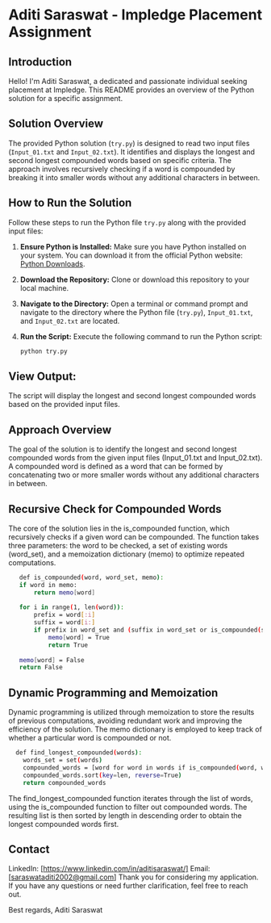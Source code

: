 # Aditi Saraswat - Impledge Placement Assignment

## Introduction

Hello! I'm Aditi Saraswat, a dedicated and passionate individual seeking placement at Impledge. This README provides an overview of the Python solution for a specific assignment. 

## Solution Overview

The provided Python solution (`try.py`) is designed to read two input files (`Input_01.txt` and `Input_02.txt`). It identifies and displays the longest and second longest compounded words based on specific criteria. The approach involves recursively checking if a word is compounded by breaking it into smaller words without any additional characters in between.

## How to Run the Solution

Follow these steps to run the Python file `try.py` along with the provided input files:

1. **Ensure Python is Installed:**
   Make sure you have Python installed on your system. You can download it from the official Python website: [Python Downloads](https://www.python.org/downloads/).

2. **Download the Repository:**
   Clone or download this repository to your local machine.

3. **Navigate to the Directory:**
   Open a terminal or command prompt and navigate to the directory where the Python file (`try.py`), `Input_01.txt`, and `Input_02.txt` are located.

4. **Run the Script:**
   Execute the following command to run the Python script:

   ```bash
   python try.py

   
## View Output:
The script will display the longest and second longest compounded words based on the provided input files.

## Approach Overview
The goal of the solution is to identify the longest and second longest compounded words from the given input files (Input_01.txt and Input_02.txt). A compounded word is defined as a word that can be formed by concatenating two or more smaller words without any additional characters in between.

## Recursive Check for Compounded Words
The core of the solution lies in the is_compounded function, which recursively checks if a given word can be compounded. The function takes three parameters: the word to be checked, a set of existing words (word_set), and a memoization dictionary (memo) to optimize repeated computations.

 ```bash
    def is_compounded(word, word_set, memo):
    if word in memo:
        return memo[word]
    
    for i in range(1, len(word)):
        prefix = word[:i]
        suffix = word[i:]
        if prefix in word_set and (suffix in word_set or is_compounded(suffix, word_set, memo)):
            memo[word] = True
            return True
    
    memo[word] = False
    return False
```
## Dynamic Programming and Memoization
Dynamic programming is utilized through memoization to store the results of previous computations, avoiding redundant work and improving the efficiency of the solution. The memo dictionary is employed to keep track of whether a particular word is compounded or not.

```bash
  def find_longest_compounded(words):
    words_set = set(words)
    compounded_words = [word for word in words if is_compounded(word, words_set, {})]
    compounded_words.sort(key=len, reverse=True)
    return compounded_words
```
The find_longest_compounded function iterates through the list of words, using the is_compounded function to filter out compounded words. The resulting list is then sorted by length in descending order to obtain the longest compounded words first.



## Contact
LinkedIn: [https://www.linkedin.com/in/aditisaraswat/]
Email: [saraswataditi2002@gmail.com]
Thank you for considering my application. If you have any questions or need further clarification, feel free to reach out.

Best regards,
Aditi Saraswat
